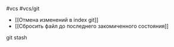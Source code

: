 #vcs #vcs/git 

- [[Отмена изменений в index git]]
- [[Сбросить файл до последнего закомиченного состояния]]





git stash